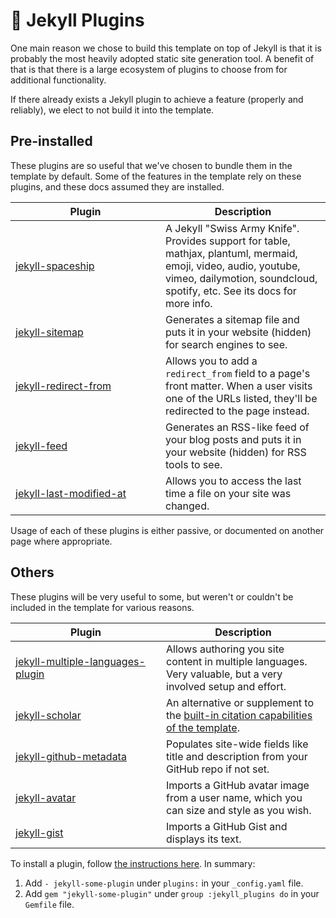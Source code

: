 # 🔌 Jekyll Plugins

One main reason we chose to build this template on top of Jekyll is that it is probably the most heavily adopted static site generation tool. A benefit of that is that there is a large ecosystem of plugins to choose from for additional functionality.

If there already exists a Jekyll plugin to achieve a feature (properly and reliably), we elect to not build it into the template.

## Pre-installed

These plugins are so useful that we've chosen to bundle them in the template by default. Some of the features in the template rely on these plugins, and these docs assumed they are installed.

<table><thead><tr><th width="224">Plugin</th><th>Description</th></tr></thead><tbody><tr><td><a href="https://github.com/jeffreytse/jekyll-spaceship">jekyll-spaceship</a></td><td>A Jekyll "Swiss Army Knife". Provides support for table, mathjax, plantuml, mermaid, emoji, video, audio, youtube, vimeo, dailymotion, soundcloud, spotify, etc. See its docs for more info.</td></tr><tr><td><a href="https://github.com/jekyll/jekyll-sitemap">jekyll-sitemap</a></td><td>Generates a sitemap file and puts it in your website (hidden) for search engines to see.</td></tr><tr><td><a href="https://github.com/jekyll/jekyll-redirect-from">jekyll-redirect-from</a></td><td>Allows you to add a <code>redirect_from</code> field to a page's front matter. When a user visits one of the URLs listed, they'll be redirected to the page instead.</td></tr><tr><td><a href="https://github.com/jekyll/jekyll-feed">jekyll-feed</a></td><td>Generates an RSS-like feed of your blog posts and puts it in your website (hidden) for RSS tools to see.</td></tr><tr><td><a href="https://github.com/gjtorikian/jekyll-last-modified-at">jekyll-last-modified-at</a></td><td>Allows you to access the last time a file on your site was changed.</td></tr></tbody></table>

Usage of each of these plugins is either passive, or documented on another page where appropriate.

## Others

These plugins will be very useful to some, but weren't or couldn't be included in the template for various reasons.

<table><thead><tr><th width="225">Plugin</th><th>Description</th></tr></thead><tbody><tr><td><a href="https://github.com/kurtsson/jekyll-multiple-languages-plugin">jekyll-multiple-languages-plugin</a></td><td>Allows authoring you site content in multiple languages. Very valuable, but a very involved setup and effort.</td></tr><tr><td><a href="https://github.com/inukshuk/jekyll-scholar">jekyll-scholar</a></td><td>An alternative or supplement to the <a href="broken-reference">built-in citation capabilities of the template</a>.</td></tr><tr><td><a href="https://github.com/jekyll/github-metadata">jekyll-github-metadata</a></td><td>Populates site-wide fields like title and description from your GitHub repo if not set.</td></tr><tr><td><a href="https://github.com/jekyll/jekyll-avatar">jekyll-avatar</a></td><td>Imports a GitHub avatar image from a user name, which you can size and style as you wish.</td></tr><tr><td><a href="https://github.com/jekyll/jekyll-gist">jekyll-gist</a></td><td>Imports a GitHub Gist and displays its text.</td></tr></tbody></table>

To install a plugin, follow [the instructions here](https://jekyllrb.com/docs/plugins/installation/). In summary:

1. Add `- jekyll-some-plugin` under `plugins:` in your `_config.yaml` file.
2. Add `gem "jekyll-some-plugin"` under `group :jekyll_plugins do` in your `Gemfile` file.
